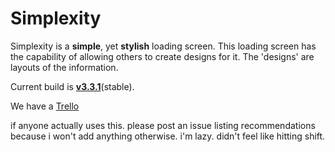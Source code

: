 Simplexity
==========

Simplexity is a __simple__, yet __stylish__ loading screen.
This loading screen has the capability of allowing others to create designs for it.
The 'designs' are layouts of the information.

Current build is __[v3.3.1](https://github.com/LordNature/Simplexity/releases/tag/v3.3.1-alpha)__(stable).

We have a [Trello](https://trello.com/b/pXQcpmIa/simplexity)


if anyone actually uses this. please post an issue listing recommendations because i won't add anything otherwise. i'm lazy.
didn't feel like hitting shift.
